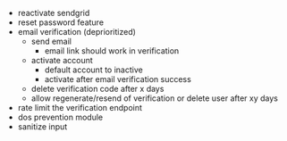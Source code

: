 - reactivate sendgrid
- reset password feature
- email verification (deprioritized)
  - send email
    - email link should work in verification
  - activate account
    - default account to inactive
    - activate after email verification success
  - delete verification code after x days
  - allow regenerate/resend of verification or delete user after xy days
- rate limit the verification endpoint
- dos prevention module
- sanitize input